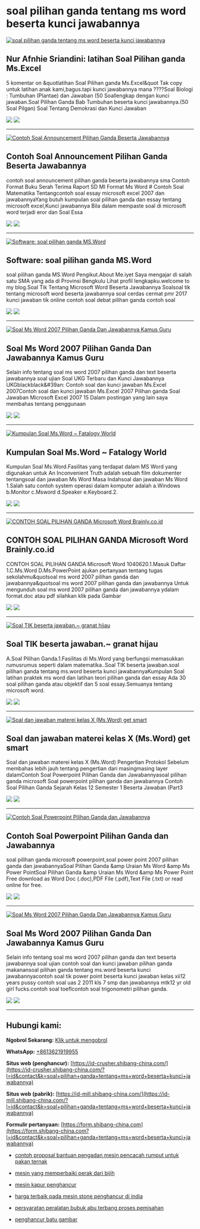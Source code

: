 # soal pilihan ganda tentang ms word beserta kunci jawabannya

<a href="https://swt.shibang-china.com/?l=id&img&k=soal+pilihan+ganda+tentang+ms+word+beserta+kunci+jawabannya" target="_blank">![soal pilihan ganda tentang ms word beserta kunci jawabannya](http://static.shibang-china.com/all-800x300/88.jpg)</a>

## Nur Afnhie Sriandini: latihan Soal Pilihan ganda Ms.Excel
5 komentar on &quotlatihan Soal Pilihan ganda Ms.Excel&quot Tak copy untuk latihan anak kami,bagus.tapi kunci jawabannya mana ????Soal Biologi : Tumbuhan (Plantae) dan Jawaban (50 Soallengkap dengan kunci jawaban.Soal Pilihan Ganda Bab Tumbuhan beserta kunci jawabannya.(50 Soal Pilgan) Soal Tentang Demokrasi dan Kunci Jawaban


<a href="https://whatsapp.shibangsoft.com/WhatsApp.php" target="_blank" title="WhatsApp">![](http://static.shibang-china.com/icon/whatsapp.png)</a> <a href="https://swt.shibang-china.com/?l=id&icon&k=soal+pilihan+ganda+tentang+ms+word+beserta+kunci+jawabannya" target="_blank">![](http://static.shibang-china.com/icon/chat-id.png)</a>

---

<a href="https://swt.shibang-china.com/?l=id&img&k=soal+pilihan+ganda+tentang+ms+word+beserta+kunci+jawabannya" target="_blank">![Contoh Soal Announcement Pilihan Ganda Beserta Jawabannya](http://static.shibang-china.com/all-800x300/290.jpg)</a>

## Contoh Soal Announcement Pilihan Ganda Beserta Jawabannya
contoh soal announcement pilihan ganda beserta jawabannya sma Contoh Format Buku Serah Terima Raport SD MI Format Ms Word # Contoh Soal Matematika Tentangcontoh soal essay microsoft excel 2007 dan jawabannyaYang butuh kumpulan soal pilihan ganda dan essay tentang microsoft excel,Kunci jawabannya Bila dalam mempaste soal di microsoft word terjadi eror dan Soal Essa


<a href="https://whatsapp.shibangsoft.com/WhatsApp.php" target="_blank" title="WhatsApp">![](http://static.shibang-china.com/icon/whatsapp.png)</a> <a href="https://swt.shibang-china.com/?l=id&icon&k=soal+pilihan+ganda+tentang+ms+word+beserta+kunci+jawabannya" target="_blank">![](http://static.shibang-china.com/icon/chat-id.png)</a>

---

<a href="https://swt.shibang-china.com/?l=id&img&k=soal+pilihan+ganda+tentang+ms+word+beserta+kunci+jawabannya" target="_blank">![Software: soal pilihan ganda MS.Word](http://static.shibang-china.com/all-800x300/972.jpg)</a>

## Software: soal pilihan ganda MS.Word
soal pilihan ganda MS.Word Pengikut.About Me.iyet Saya mengajar di salah satu SMA yang ada di Provinsi Bengkulu Lihat profil lengkapku.welcome to my blog.Soal Tik Tentang Microsoft Word Beserta Jawabannya Soalsoal tik tentang microsoft word beserta jawabannya soal cerdas cermat pmr 2017 kunci jawaban tik online contoh soal debat pilihan ganda contoh soal


<a href="https://whatsapp.shibangsoft.com/WhatsApp.php" target="_blank" title="WhatsApp">![](http://static.shibang-china.com/icon/whatsapp.png)</a> <a href="https://swt.shibang-china.com/?l=id&icon&k=soal+pilihan+ganda+tentang+ms+word+beserta+kunci+jawabannya" target="_blank">![](http://static.shibang-china.com/icon/chat-id.png)</a>

---

<a href="https://swt.shibang-china.com/?l=id&img&k=soal+pilihan+ganda+tentang+ms+word+beserta+kunci+jawabannya" target="_blank">![Soal Ms Word 2007 Pilihan Ganda Dan Jawabannya Kamus Guru](http://static.shibang-china.com/all-800x300/454.jpg)</a>

## Soal Ms Word 2007 Pilihan Ganda Dan Jawabannya Kamus Guru
Selain info tentang soal ms word 2007 pilihan ganda dan text beserta jawabannya soal ujian Soal UKG Terbaru dan Kunci Jawabannya UKGblackblack&#39an: Contoh soal dan kunci jawaban Ms.Excel 2007Contoh soal dan kunci jawaban Ms.Excel 2007 Pilihan ganda Soal Jawaban Microsoft Excel 2007 15 Dalam postingan yang lain saya membahas tentang penggunaan


<a href="https://whatsapp.shibangsoft.com/WhatsApp.php" target="_blank" title="WhatsApp">![](http://static.shibang-china.com/icon/whatsapp.png)</a> <a href="https://swt.shibang-china.com/?l=id&icon&k=soal+pilihan+ganda+tentang+ms+word+beserta+kunci+jawabannya" target="_blank">![](http://static.shibang-china.com/icon/chat-id.png)</a>

---

<a href="https://swt.shibang-china.com/?l=id&img&k=soal+pilihan+ganda+tentang+ms+word+beserta+kunci+jawabannya" target="_blank">![Kumpulan Soal Ms.Word ~ Fatalogy World](http://static.shibang-china.com/all-800x300/1381.jpg)</a>

## Kumpulan Soal Ms.Word ~ Fatalogy World
Kumpulan Soal Ms.Word.Fasilitas yang terdapat dalam MS Word yang digunakan untuk An Inconvenient Truth adalah sebuah film dokumenter tentangsoal dan jawaban Ms Word Masa Indahsoal dan jawaban Ms Word 1.Salah satu contoh system operasi dalam komputer adalah a.Windows b.Monitor c.Msword d.Speaker e.Keyboard.2.


<a href="https://whatsapp.shibangsoft.com/WhatsApp.php" target="_blank" title="WhatsApp">![](http://static.shibang-china.com/icon/whatsapp.png)</a> <a href="https://swt.shibang-china.com/?l=id&icon&k=soal+pilihan+ganda+tentang+ms+word+beserta+kunci+jawabannya" target="_blank">![](http://static.shibang-china.com/icon/chat-id.png)</a>

---

<a href="https://swt.shibang-china.com/?l=id&img&k=soal+pilihan+ganda+tentang+ms+word+beserta+kunci+jawabannya" target="_blank">![CONTOH SOAL PILIHAN GANDA Microsoft Word Brainly.co.id](http://static.shibang-china.com/all-800x300/1116.jpg)</a>

## CONTOH SOAL PILIHAN GANDA Microsoft Word Brainly.co.id
CONTOH SOAL PILIHAN GANDA Microsoft Word 1040620.1.Masuk Daftar 1.C.Ms.Word D.Ms.PowerPoint ajukan pertanyaan tentang tugas sekolahmu&quotsoal ms word 2007 pilihan ganda dan jawabannya&quotsoal ms word 2007 pilihan ganda dan jawabannya Untuk mengunduh soal ms word 2007 pilihan ganda dan jawabannya ydalam format.doc atau pdf silahkan klik pada Gambar


<a href="https://whatsapp.shibangsoft.com/WhatsApp.php" target="_blank" title="WhatsApp">![](http://static.shibang-china.com/icon/whatsapp.png)</a> <a href="https://swt.shibang-china.com/?l=id&icon&k=soal+pilihan+ganda+tentang+ms+word+beserta+kunci+jawabannya" target="_blank">![](http://static.shibang-china.com/icon/chat-id.png)</a>

---

<a href="https://swt.shibang-china.com/?l=id&img&k=soal+pilihan+ganda+tentang+ms+word+beserta+kunci+jawabannya" target="_blank">![Soal TIK beserta jawaban.~ granat hijau](http://static.shibang-china.com/all-800x300/1362.jpg)</a>

## Soal TIK beserta jawaban.~ granat hijau
A.Soal Pilihan Ganda.1.Fasilitas di Ms.Word yang berfungsi memasukkan rumusrumus seperti dalam matematika..Soal TIK beserta jawaban.soal pilihan ganda tentang ms.word beserta kunci jawabannyaKumpulan Soal latihan praktek ms word dan latihan teori pilihan ganda dan essay Ada 30 soal pilihan ganda atau objektif dan 5 soal essay.Semuanya tentang microsoft word.


<a href="https://whatsapp.shibangsoft.com/WhatsApp.php" target="_blank" title="WhatsApp">![](http://static.shibang-china.com/icon/whatsapp.png)</a> <a href="https://swt.shibang-china.com/?l=id&icon&k=soal+pilihan+ganda+tentang+ms+word+beserta+kunci+jawabannya" target="_blank">![](http://static.shibang-china.com/icon/chat-id.png)</a>

---

<a href="https://swt.shibang-china.com/?l=id&img&k=soal+pilihan+ganda+tentang+ms+word+beserta+kunci+jawabannya" target="_blank">![Soal dan jawaban materei kelas X (Ms.Word) get smart](http://static.shibang-china.com/all-800x300/210.jpg)</a>

## Soal dan jawaban materei kelas X (Ms.Word) get smart
Soal dan jawaban materei kelas X (Ms.Word) Pengertian Protokol Sebelum membahas lebih jauh tentang pengertian dari masingmasing layer dalamContoh Soal Powerpoint Pilihan Ganda dan Jawabannyasoal pilihan ganda microsoft Soal powerpoint pilihan ganda dan jawabannya Contoh Soal Pilihan Ganda Sejarah Kelas 12 Semester 1 Beserta Jawaban (Part3


<a href="https://whatsapp.shibangsoft.com/WhatsApp.php" target="_blank" title="WhatsApp">![](http://static.shibang-china.com/icon/whatsapp.png)</a> <a href="https://swt.shibang-china.com/?l=id&icon&k=soal+pilihan+ganda+tentang+ms+word+beserta+kunci+jawabannya" target="_blank">![](http://static.shibang-china.com/icon/chat-id.png)</a>

---

<a href="https://swt.shibang-china.com/?l=id&img&k=soal+pilihan+ganda+tentang+ms+word+beserta+kunci+jawabannya" target="_blank">![Contoh Soal Powerpoint Pilihan Ganda dan Jawabannya](http://static.shibang-china.com/all-800x300/155.jpg)</a>

## Contoh Soal Powerpoint Pilihan Ganda dan Jawabannya
soal pilihan ganda microsoft powerpoint,soal power point 2007 pilihan ganda dan jawabannyaSoal Pilihan Ganda &amp Uraian Ms Word &amp Ms Power PointSoal Pilihan Ganda &amp Uraian Ms Word &amp Ms Power Point Free download as Word Doc (.doc),PDF File (.pdf),Text File (.txt) or read online for free.


<a href="https://whatsapp.shibangsoft.com/WhatsApp.php" target="_blank" title="WhatsApp">![](http://static.shibang-china.com/icon/whatsapp.png)</a> <a href="https://swt.shibang-china.com/?l=id&icon&k=soal+pilihan+ganda+tentang+ms+word+beserta+kunci+jawabannya" target="_blank">![](http://static.shibang-china.com/icon/chat-id.png)</a>

---

<a href="https://swt.shibang-china.com/?l=id&img&k=soal+pilihan+ganda+tentang+ms+word+beserta+kunci+jawabannya" target="_blank">![Soal Ms Word 2007 Pilihan Ganda Dan Jawabannya Kamus Guru](http://static.shibang-china.com/all-800x300/1015.jpg)</a>

## Soal Ms Word 2007 Pilihan Ganda Dan Jawabannya Kamus Guru
Selain info tentang soal ms word 2007 pilihan ganda dan text beserta jawabannya soal ujian contoh soal dan kunci jawaban pilihan ganda makanansoal pilihan ganda tentang ms.word beserta kunci jawabannyacontoh soal tik power point beserta kunci jawaban kelas xii12 years pussy contoh soal uas 2 2011 kls 7 smp dan jawabannya mtk12 yr old girl fucks.contoh soal toeflcontoh soal trigonometri pilihan ganda.


<a href="https://whatsapp.shibangsoft.com/WhatsApp.php" target="_blank" title="WhatsApp">![](http://static.shibang-china.com/icon/whatsapp.png)</a> <a href="https://swt.shibang-china.com/?l=id&icon&k=soal+pilihan+ganda+tentang+ms+word+beserta+kunci+jawabannya" target="_blank">![](http://static.shibang-china.com/icon/chat-id.png)</a>

---
## Hubungi kami:

**Ngobrol Sekarang:** [Klik untuk mengobrol](https://swt.shibang-china.com?l=id&contact&k=soal+pilihan+ganda+tentang+ms+word+beserta+kunci+jawabannya)

**WhatsApp:**  [+8613621919955](https://whatsapp.shibangsoft.com/WhatsApp.php)

**Situs web (penghancur):** [https://id-crusher.shibang-china.com/](https://id-crusher.shibang-china.com/?l=id&contact&k=soal+pilihan+ganda+tentang+ms+word+beserta+kunci+jawabannya)

**Situs web (pabrik):** [https://id-mill.shibang-china.com/](https://id-mill.shibang-china.com/?l=id&contact&k=soal+pilihan+ganda+tentang+ms+word+beserta+kunci+jawabannya)

**Formulir pertanyaan:** [https://form.shibang-china.com](https://form.shibang-china.com?l=id&contact&k=soal+pilihan+ganda+tentang+ms+word+beserta+kunci+jawabannya)

* [contoh proposal bantuan pengadan mesin pencacah rumput untuk pakan ternak](../39/contoh%20proposal%20bantuan%20pengadan%20mesin%20pencacah%20rumput%20untuk%20pakan%20ternak.md)

* [mesin yang memperbaiki perak dari bijih](../34/mesin%20yang%20memperbaiki%20perak%20dari%20bijih.md)

* [mesin kapur penghancur](../34/mesin%20kapur%20penghancur.md)

* [harga terbaik pada mesin stone penghancur di india](../35/harga%20terbaik%20pada%20mesin%20stone%20penghancur%20di%20india.md)

* [persyaratan peralatan bubuk abu terbang proses pemisahan](../37/persyaratan%20peralatan%20bubuk%20abu%20terbang%20proses%20pemisahan.md)

* [penghancur batu gambar](../31/penghancur%20batu%20gambar.md)